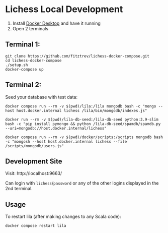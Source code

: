 # Lichess Local Development

1. Install [Docker Desktop](https://www.docker.com/products/docker-desktop/) and have it running
2. Open 2 terminals

## Terminal 1:

```
git clone https://github.com/fitztrev/lichess-docker-compose.git
cd lichess-docker-compose
./setup.sh
docker-compose up
```

## Terminal 2:

Seed your database with test data:

```
docker compose run --rm -v $(pwd)/lila:/lila mongodb bash -c "mongo --host host.docker.internal lichess /lila/bin/mongodb/indexes.js"

docker run --rm -v $(pwd)/lila-db-seed:/lila-db-seed python:3.9-slim bash -c "pip install pymongo && python /lila-db-seed/spamdb/spamdb.py --uri=mongodb://host.docker.internal/lichess"

docker compose run --rm -v $(pwd)/docker/scripts:/scripts mongodb bash -c "mongosh --host host.docker.internal lichess --file /scripts/mongodb/users.js"
```

## Development Site

Visit: http://localhost:9663/

Can login with `lichess`/`password` or any of the other logins displayed in the 2nd terminal.

## Usage

To restart lila (after making changes to any Scala code):

```
docker compose restart lila
```
